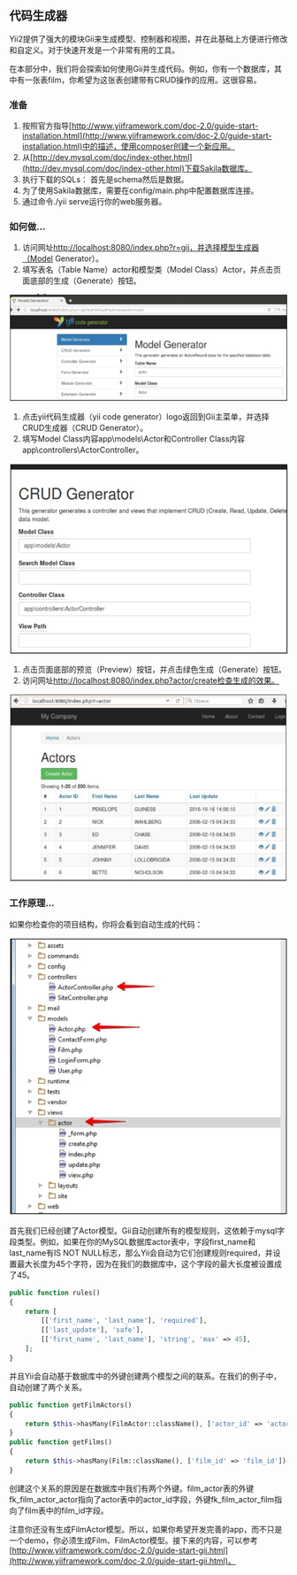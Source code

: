 ## 代码生成器

Yii2提供了强大的模块Gii来生成模型、控制器和视图，并在此基础上方便进行修改和自定义。对于快速开发是一个非常有用的工具。

在本部分中，我们将会探索如何使用Gii并生成代码。例如，你有一个数据库，其中有一张表film，你希望为这张表创建带有CRUD操作的应用。这很容易。

### 准备

1. 按照官方指导[http://www.yiiframework.com/doc-2.0/guide-start-installation.html](http://www.yiiframework.com/doc-2.0/guide-start-installation.html)中的描述，使用composer创建一个新应用。
2. 从[http://dev.mysql.com/doc/index-other.html](http://dev.mysql.com/doc/index-other.html)下载Sakila数据库。
3. 执行下载的SQLs： 首先是schema然后是数据。
4. 为了使用Sakila数据库，需要在config/main.php中配置数据库连接。
5. 通过命令./yii serve运行你的web服务器。

### 如何做...

1. 访问网址[http://localhost:8080/index.php?r=gii，并选择模型生成器（Model](http://localhost:8080/index.php?r=gii，并选择模型生成器（Model) Generator）。
2. 填写表名（Table Name）actor和模型类（Model Class）Actor，并点击页面底部的生成（Generate）按钮。

![](../images/105.png)

1. 点击yii代码生成器（yii code generator）logo返回到Gii主菜单，并选择CRUD生成器（CRUD Generator）。
2. 填写Model Class内容app\models\Actor和Controller Class内容app\controllers\ActorController。

![](../images/106.png)

1. 点击页面底部的预览（Preview）按钮，并点击绿色生成（Generate）按钮。
2. 访问网址[http://localhost:8080/index.php?actor/create检查生成的效果。](http://localhost:8080/index.php?actor/create检查生成的效果。)

![](../images/107.png)

### 工作原理...

如果你检查你的项目结构，你将会看到自动生成的代码：

![](../images/108.png)

首先我们已经创建了Actor模型。Gii自动创建所有的模型规则，这依赖于mysql字段类型。例如，如果在你的MySQL数据库actor表中，字段first\_name和last\_name有IS NOT NULL标志，那么Yii会自动为它们创建规则required，并设置最大长度为45个字符，因为在我们的数据库中，这个字段的最大长度被设置成了45。

```php
public function rules()
{
    return [
        [['first_name', 'last_name'], 'required'],
        [['last_update'], 'safe'],
        [['first_name', 'last_name'], 'string', 'max' => 45],
    ];
}
```

并且Yii会自动基于数据库中的外键创建两个模型之间的联系。在我们的例子中，自动创建了两个关系。

```php
public function getFilmActors()
{
    return $this->hasMany(FilmActor::className(), ['actor_id' => 'actor_id']);
}
public function getFilms()
{
    return $this->hasMany(Film::className(), ['film_id' => 'film_id'])->viaTable('film_actor', ['actor_id' => 'actor_id']);
}
```

创建这个关系的原因是在数据库中我们有两个外键。film\_actor表的外键fk\_film\_actor\_actor指向了actor表中的actor\_id字段，外键fk\_film\_actor\_film指向了film表中的film\_id字段。

注意你还没有生成FilmActor模型。所以，如果你希望开发完善的app，而不只是一个demo，你必须生成Film、FilmActor模型。接下来的内容，可以参考[http://www.yiiframework.com/doc-2.0/guide-start-gii.html](http://www.yiiframework.com/doc-2.0/guide-start-gii.html)。